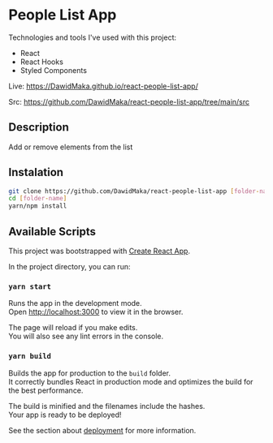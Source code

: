 # People List App

Technologies and tools I've used with this project:

- React
- React Hooks
- Styled Components

Live: https://DawidMaka.github.io/react-people-list-app/

Src: https://github.com/DawidMaka/react-people-list-app/tree/main/src

## Description

Add or remove elements from the list

## Instalation 
```sh
git clone https://github.com/DawidMaka/react-people-list-app [folder-name]
cd [folder-name]
yarn/npm install
```

## Available Scripts

This project was bootstrapped with [Create React App](https://github.com/facebook/create-react-app).

In the project directory, you can run:

### `yarn start`

Runs the app in the development mode.\
Open [http://localhost:3000](http://localhost:3000) to view it in the browser.

The page will reload if you make edits.\
You will also see any lint errors in the console.

### `yarn build`

Builds the app for production to the `build` folder.\
It correctly bundles React in production mode and optimizes the build for the best performance.

The build is minified and the filenames include the hashes.\
Your app is ready to be deployed!

See the section about [deployment](https://facebook.github.io/create-react-app/docs/deployment) for more information.